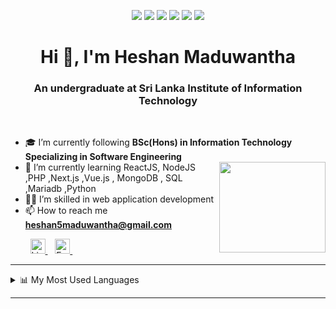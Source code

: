 <p align="center">
<a target="blank"> <img src="https://img.shields.io/badge/welcome-👋_all-green.svg"/> </a>
<a target="blank"> <img src="https://img.shields.io/badge/dedicate-🎯_goals-blue.svg"/> </a>
<a target="blank"> <img src="https://img.shields.io/badge/learn-💻_coding-F1C40F.svg"/> </a>
<a target="blank"> <img src="https://img.shields.io/badge/develop-🚀_fullstack-cc6888.svg"/> </a>
<a target="blank"> <img src="https://img.shields.io/badge/interest-👻_frontend-brown.svg"/> </a>
<a target="blank"> <img src="https://img.shields.io/badge/love-🌼_dreams-BB8FCE.svg"/> </a>
</p>

<h1 align="center"> Hi 👋, I'm Heshan Maduwantha </h1>
<h3 align="center"> An undergraduate at Sri Lanka Institute of Information Technology </h3>

<br>

- 🎓 I’m currently following **BSc(Hons) in Information Technology Specializing in Software Engineering**  
           <a href="#"> <img src="https://user-images.githubusercontent.com/86108734/177046847-e5a49f83-245b-41b1-8248-87f65ae68826.gif"  width="170" height="145" align="right"/>  </a>
- 🌱 I’m currently learning ReactJS, NodeJS ,PHP ,Next.js ,Vue.js , MongoDB , SQL ,Mariadb ,Python 
- 👩‍💻 I’m skilled in web application development
- 📫 How to reach me **heshan5maduwantha@gmail.com**


<p align="left">
  &nbsp;&nbsp;&nbsp;&nbsp;&nbsp;&nbsp;&nbsp;
            <a href="https://www.linkedin.com/in/chathura-madhusanka/](https://www.linkedin.com/in/heshan-perera-02714b212">
  <img  alt="LinkedIn" width="24px" src="https://cdn.jsdelivr.net/npm/simple-icons@7.0.0/icons/linkedin.svg" />
            </a> 
  &nbsp;&nbsp;
            <a href="https://www.facebook.com/profile.php?id=100072396362543">
  <img  alt="Facebook" width="24px" src="https://cdn.jsdelivr.net/npm/simple-icons@7.0.0/icons/facebook.svg" />
            </a>
  &nbsp;&nbsp;
</p>

<hr>
 




<details>
<summary>📊 My Most Used Languages</summary>
<p align="left"> <img src="https://github-readme-stats.vercel.app/api/top-langs/?username=heshmaduwantha&layout=compact&theme=light" />
</details>

<hr>
